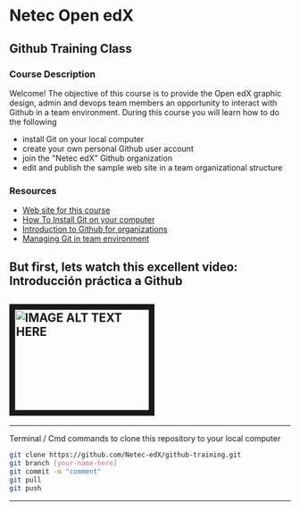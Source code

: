 # Netec Open edX
## Github Training Class

### Course Description
Welcome! The objective of this course is to provide the Open edX graphic design, admin and devops team members an opportunity to interact with Github in a team environment. During this course you will learn how to do the following
* install Git on your local computer
* create your own personal Github user account
* join the "Netec edX" Github organization
* edit and publish the sample web site in a team organizational structure

### Resources
* [Web site for this course](https://netec-edx.github.io/github-training/ "Awesome Site!")
* [How To Install Git on your computer](https://www.atlassian.com/git/tutorials/install-git)
* [Introduction to Github for organizations](https://github.com/blog/674-introducing-organizations)
* [Managing Git in team environment](https://www.sitepoint.com/getting-started-git-team-environment/)


But first, lets watch this excellent video: Introducción práctica a Github
---
<a href="http://www.youtube.com/watch?feature=player_embedded&v=Hd0B_AWv_Y4
" target="_blank"><img src="http://img.youtube.com/vi/Hd0B_AWv_Y4/0.jpg" 
alt="IMAGE ALT TEXT HERE" width="240" height="180" border="10" /></a>
---

---
Terminal / Cmd commands to clone this repository to your local computer
```Bash
git clone https://github.com/Netec-edX/github-training.git
git branch [your-name-here]
git commit -m "comment"
git pull
git push
```
---
